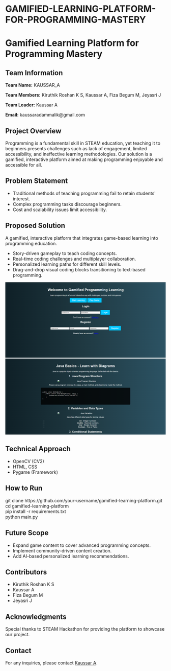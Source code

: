 # GAMIFIED-LEARNING-PLATFORM-FOR-PROGRAMMING-MASTERY
<!DOCTYPE html>
<html lang="en">

<body>
    <div class="container">
        <h1>Gamified Learning Platform for Programming Mastery</h1>
        
  <div class="section">
            <h2>Team Information</h2>
            <p><strong>Team Name:</strong> KAUSSAR_A</p>
            <p><strong>Team Members:</strong> Kiruthik Roshan K S, Kaussar A, Fiza Begum M, Jeyasri J</p>
            <p><strong>Team Leader:</strong> Kaussar A</p>
            <p><strong>Email:</strong> kaussaradammalik@gmail.com</p>
            
  </div>

  <div class="section">
            <h2>Project Overview</h2>
            <p>Programming is a fundamental skill in STEAM education, yet teaching it to beginners presents challenges such as lack of engagement, limited accessibility, and ineffective learning methodologies. Our solution is a gamified, interactive platform aimed at making programming enjoyable and accessible for all.</p>
        </div>

  <div class="section">
            <h2>Problem Statement</h2>
            <ul>
                <li>Traditional methods of teaching programming fail to retain students' interest.</li>
                <li>Complex programming tasks discourage beginners.</li>
                <li>Cost and scalability issues limit accessibility.</li>
            </ul>
        </div>

  <div class="section">
            <h2>Proposed Solution</h2>
            <p>A gamified, interactive platform that integrates game-based learning into programming education.</p>
            <ul>
                <li>Story-driven gameplay to teach coding concepts.</li>
                <li>Real-time coding challenges and multiplayer collaboration.</li>
                <li>Personalized learning paths for different skill levels.</li>
                <li>Drag-and-drop visual coding blocks transitioning to text-based programming.</li>
            </ul>
    <img src="ph1.png" alt="First Page">
    <img src="ph2.png" alt="Second Page">
</div>

  <div class="section">
            <h2>Technical Approach</h2>
            <ul>
                <li>OpenCV (CV2)</li>
                <li>HTML, CSS</li>
                <li>Pygame (Framework)</li>
            </ul>
        </div>

  <div class="section">
            <h2>How to Run</h2>
            <div class="code-block">
                git clone https://github.com/your-username/gamified-learning-platform.git<br>
                cd gamified-learning-platform<br>
                pip install -r requirements.txt<br>
                python main.py
            </div>
        </div>

  <div class="section">
            <h2>Future Scope</h2>
            <ul>
                <li>Expand game content to cover advanced programming concepts.</li>
                <li>Implement community-driven content creation.</li>
                <li>Add AI-based personalized learning recommendations.</li>
            </ul>
        </div>

  <div class="section">
            <h2>Contributors</h2>
            <ul>
                <li>Kiruthik Roshan K S</li>
                <li>Kaussar A</li>
                <li>Fiza Begum M</li>
                <li>Jeyasri J</li>
            </ul>
        </div>

  <div class="section">
            <h2>Acknowledgments</h2>
            <p>Special thanks to STEAM Hackathon for providing the platform to showcase our project.</p>
        </div>

  <div class="section">
            <h2>Contact</h2>
            <p>For any inquiries, please contact <a href="mailto:kaussaradammalik@gmail.com">Kaussar A</a>.</p>
        </div>
    </div>
</body>
</html>
